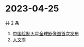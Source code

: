 # 2023-04-25

共 2 条

<!-- BEGIN -->
<!-- 最后更新时间 Tue Apr 25 2023 05:06:39 GMT+0800 (China Standard Time) -->

1. [中国绘制火星全球影像图首次发布](https://www.zhihu.com/search?q=中国绘制火星全球影像图首次发布)
1. [人文季](https://www.zhihu.com/search?q=人文季)

<!-- END -->
